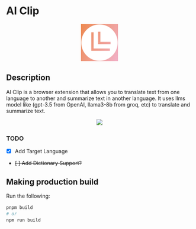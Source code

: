 # AI Clip

<p align="center">
  <img width="100" height="100" src="./assets/icon.png" />
</p>

## Description

AI Clip is a browser extension that allows you to translate text from one language to another and summarize text in another language. It uses llms model like (gpt-3.5 from OpenAI, llama3-8b from groq, etc) to translate and summarize text.

<p align="center">
  <img width="800" src="https://github.com/bruceunx/ai-clip/blob/main/ai-clip.gif?raw=true" />
</p>

### TODO

- [x] Add Target Language
- ~~[ ] Add Dictionary Support?~~

## Making production build

Run the following:

```bash
pnpm build
# or
npm run build
```
